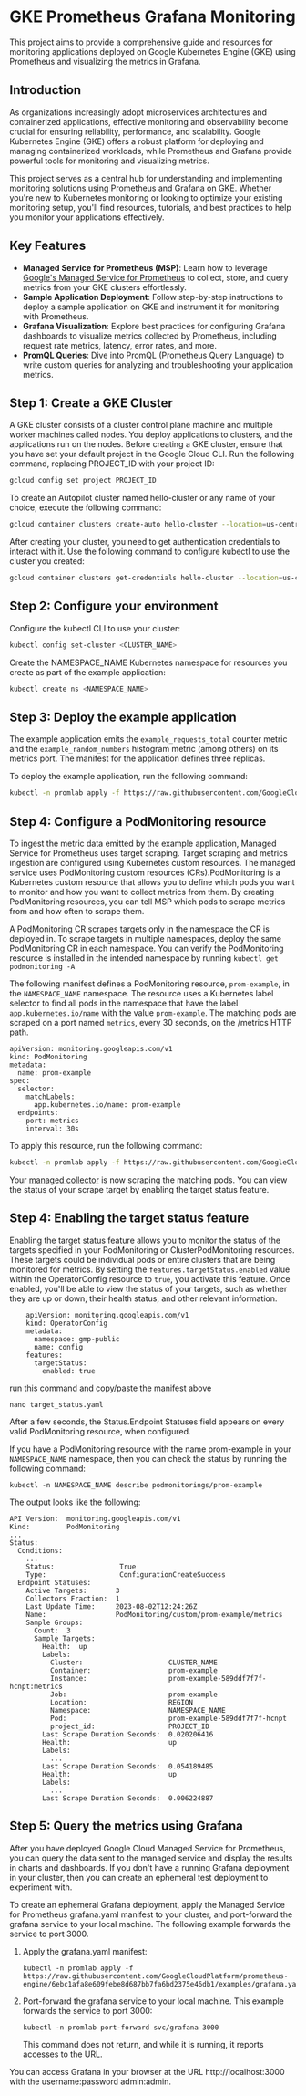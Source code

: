 # GKE Prometheus Grafana Monitoring

This project aims to provide a comprehensive guide and resources for monitoring applications deployed on Google Kubernetes Engine (GKE) using Prometheus and visualizing the metrics in Grafana.

## Introduction

As organizations increasingly adopt microservices architectures and containerized applications, effective monitoring and observability become crucial for ensuring reliability, performance, and scalability. Google Kubernetes Engine (GKE) offers a robust platform for deploying and managing containerized workloads, while Prometheus and Grafana provide powerful tools for monitoring and visualizing metrics.

This project serves as a central hub for understanding and implementing monitoring solutions using Prometheus and Grafana on GKE. Whether you're new to Kubernetes monitoring or looking to optimize your existing monitoring setup, you'll find resources, tutorials, and best practices to help you monitor your applications effectively.

## Key Features

- **Managed Service for Prometheus (MSP)**: Learn how to leverage [Google's Managed Service for Prometheus](https://cloud.google.com/stackdriver/docs/managed-prometheus)
 to collect, store, and query metrics from your GKE clusters effortlessly.
- **Sample Application Deployment**: Follow step-by-step instructions to deploy a sample application on GKE and instrument it for monitoring with Prometheus.
- **Grafana Visualization**: Explore best practices for configuring Grafana dashboards to visualize metrics collected by Prometheus, including request rate metrics, latency, error rates, and more.
- **PromQL Queries**: Dive into PromQL (Prometheus Query Language) to write custom queries for analyzing and troubleshooting your application metrics.

## Step 1: Create a GKE Cluster
A GKE cluster consists of a cluster control plane machine and multiple worker machines called nodes. You deploy applications to clusters, and the applications run on the nodes. 
Before creating a GKE cluster, ensure that you have set your default project in the Google Cloud CLI. Run the following command, replacing PROJECT_ID with your project ID:

```bash
gcloud config set project PROJECT_ID
```

To create an Autopilot cluster named hello-cluster or any name of your choice, execute the following command:
```bash
gcloud container clusters create-auto hello-cluster --location=us-central1
```
After creating your cluster, you need to get authentication credentials to interact with it. Use the following command to configure kubectl to use the cluster you created:
```bash
gcloud container clusters get-credentials hello-cluster --location=us-central1
```

## Step 2: Configure your environment
Configure the kubectl CLI to use your cluster:
```bash
kubectl config set-cluster <CLUSTER_NAME>
```
Create the NAMESPACE_NAME Kubernetes namespace for resources you create as part of the example application:
```bash
kubectl create ns <NAMESPACE_NAME>
```
## Step 3: Deploy the example application

The example application emits the ```example_requests_total``` counter metric and the ```example_random_numbers``` histogram metric (among others) on its metrics port. The manifest for the application defines three replicas.

To deploy the example application, run the following command:
```bash
kubectl -n promlab apply -f https://raw.githubusercontent.com/GoogleCloudPlatform/prometheus-engine/v0.8.2/examples/example-app.yaml
```
## Step 4: Configure a PodMonitoring resource
To ingest the metric data emitted by the example application, Managed Service for Prometheus uses target scraping. Target scraping and metrics ingestion are configured using Kubernetes custom resources. The managed service uses PodMonitoring custom resources (CRs).PodMonitoring is a Kubernetes custom resource that allows you to define which pods you want to monitor and how you want to collect metrics from them. By creating PodMonitoring resources, you can tell MSP which pods to scrape metrics from and how often to scrape them.

A PodMonitoring CR scrapes targets only in the namespace the CR is deployed in. To scrape targets in multiple namespaces, deploy the same PodMonitoring CR in each namespace. You can verify the PodMonitoring resource is installed in the intended namespace by running ```kubectl get podmonitoring -A``` 

The following manifest defines a PodMonitoring resource, ```prom-example```, in the ```NAMESPACE_NAME``` namespace. The resource uses a Kubernetes label selector to find all pods in the namespace that have the label ```app.kubernetes.io/name``` with the value ```prom-example```. The matching pods are scraped on a port named ```metrics```, every 30 seconds, on the /metrics HTTP path.
```
apiVersion: monitoring.googleapis.com/v1
kind: PodMonitoring
metadata:
  name: prom-example
spec:
  selector:
    matchLabels:
      app.kubernetes.io/name: prom-example
  endpoints:
  - port: metrics
    interval: 30s
```
To apply this resource, run the following command:

```bash
kubectl -n promlab apply -f https://raw.githubusercontent.com/GoogleCloudPlatform/prometheus-engine/v0.8.2/examples/pod-monitoring.yaml
```

Your [managed collector](https://cloud.google.com/stackdriver/docs/managed-prometheus#gmp-data-collection) is now scraping the matching pods. You can view the status of your scrape target by enabling the target status feature.

## Step 4: Enabling the target status feature 
Enabling the target status feature allows you to monitor the status of the targets specified in your PodMonitoring or ClusterPodMonitoring resources. These targets could be individual pods or entire clusters that are being monitored for metrics.
By setting the ```features.targetStatus.enabled``` value within the OperatorConfig resource to ```true```, you activate this feature. Once enabled, you'll be able to view the status of your targets, such as whether they are up or down, their health status, and other relevant information.
```
    apiVersion: monitoring.googleapis.com/v1
    kind: OperatorConfig
    metadata:
      namespace: gmp-public
      name: config
    features:
      targetStatus:
        enabled: true
```
run this command and copy/paste the manifest above

```
nano target_status.yaml
```
After a few seconds, the Status.Endpoint Statuses field appears on every valid PodMonitoring resource, when configured.

If you have a PodMonitoring resource with the name prom-example in your ```NAMESPACE_NAME``` namespace, then you can check the status by running the following command:

```
kubectl -n NAMESPACE_NAME describe podmonitorings/prom-example
```
The output looks like the following:
```
API Version:  monitoring.googleapis.com/v1
Kind:         PodMonitoring
...
Status:
  Conditions:
    ...
    Status:                True
    Type:                  ConfigurationCreateSuccess
  Endpoint Statuses:
    Active Targets:       3
    Collectors Fraction:  1
    Last Update Time:     2023-08-02T12:24:26Z
    Name:                 PodMonitoring/custom/prom-example/metrics
    Sample Groups:
      Count:  3
      Sample Targets:
        Health:  up
        Labels:
          Cluster:                     CLUSTER_NAME
          Container:                   prom-example
          Instance:                    prom-example-589ddf7f7f-hcnpt:metrics
          Job:                         prom-example
          Location:                    REGION
          Namespace:                   NAMESPACE_NAME
          Pod:                         prom-example-589ddf7f7f-hcnpt
          project_id:                  PROJECT_ID
        Last Scrape Duration Seconds:  0.020206416
        Health:                        up
        Labels:
          ...
        Last Scrape Duration Seconds:  0.054189485
        Health:                        up
        Labels:
          ...
        Last Scrape Duration Seconds:  0.006224887
```
## Step 5: Query the metrics using Grafana
After you have deployed Google Cloud Managed Service for Prometheus, you can query the data sent to the managed service and display the results in charts and dashboards.
If you don't have a running Grafana deployment in your cluster, then you can create an ephemeral test deployment to experiment with.

To create an ephemeral Grafana deployment, apply the Managed Service for Prometheus grafana.yaml manifest to your cluster, and port-forward the grafana service to your local machine. The following example forwards the service to port 3000.
1. Apply the grafana.yaml manifest:
   ```
   kubectl -n promlab apply -f  https://raw.githubusercontent.com/GoogleCloudPlatform/prometheus-engine/6ebc1afa8e609febe8d687bb7fa6bd2375e46db1/examples/grafana.yaml
   ```
2. Port-forward the grafana service to your local machine. This example forwards the service to port 3000:
   ```
   kubectl -n promlab port-forward svc/grafana 3000
   ```
   This command does not return, and while it is running, it reports accesses to the URL.

You can access Grafana in your browser at the URL http://localhost:3000 with the username:password admin:admin. 

